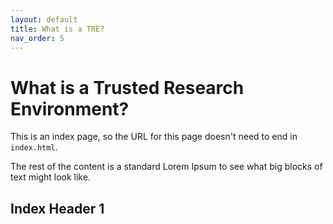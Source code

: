 ```yaml
---
layout: default
title: What is a TRE?
nav_order: 5
---
```


# What is a Trusted Research Environment?

This is an index page, so the URL for this page doesn't need to end in
`index.html`.

The rest of the content is a standard Lorem Ipsum to see what big blocks of
text might look like.

## Index Header 1
